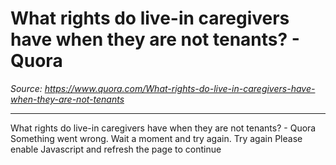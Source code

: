 # What rights do live-in caregivers have when they are not tenants? - Quora

_Source: https://www.quora.com/What-rights-do-live-in-caregivers-have-when-they-are-not-tenants_

---

What rights do live-in caregivers have when they are not tenants? - Quora
Something went wrong. Wait a moment and try again.
Try again
Please enable Javascript and refresh the page to continue